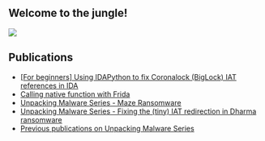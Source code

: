 ## Welcome to the jungle!

![](http://poxiran.com.ar/img/home.jpg)

## Publications

 - [[For beginners] Using IDAPython to fix Coronalock (BigLock) IAT references in IDA](./src/pages/21-08-2020-using-idapython-to-fix-coronalock-iat.md)
 - [Calling native function with Frida](./src/pages/02-11-2019-calling-native-functions-with-frida.md)
 - [Unpacking Malware Series - Maze Ransomware](./src/pages/22-10-2019-unpacking-malware-series-maze-ransomware.md)
 -  [Unpacking Malware Series - Fixing the (tiny) IAT redirection in Dharma ransomware](./src/pages/30-09-2019-unpacking-malware-series-fixing-the-tiny-dharma-iat-redirection.md)
 - [Previous publications on Unpacking Malware Series](https://crackinglandia.wordpress.com/tag/unpacking/)
